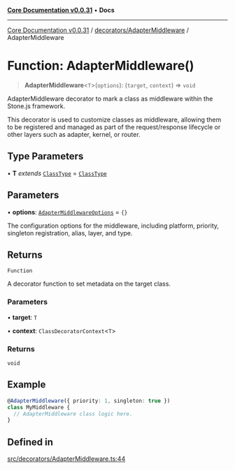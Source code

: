 [**Core Documentation v0.0.31**](../../../README.md) • **Docs**

***

[Core Documentation v0.0.31](../../../modules.md) / [decorators/AdapterMiddleware](../README.md) / AdapterMiddleware

# Function: AdapterMiddleware()

> **AdapterMiddleware**\<`T`\>(`options`): (`target`, `context`) => `void`

AdapterMiddleware decorator to mark a class as middleware within the Stone.js framework.

This decorator is used to customize classes as middleware, allowing them to be registered and managed
as part of the request/response lifecycle or other layers such as adapter, kernel, or router.

## Type Parameters

• **T** *extends* [`ClassType`](../../../definitions/type-aliases/ClassType.md) = [`ClassType`](../../../definitions/type-aliases/ClassType.md)

## Parameters

• **options**: [`AdapterMiddlewareOptions`](../interfaces/AdapterMiddlewareOptions.md) = `{}`

The configuration options for the middleware, including platform, priority, singleton registration, alias, layer, and type.

## Returns

`Function`

A decorator function to set metadata on the target class.

### Parameters

• **target**: `T`

• **context**: `ClassDecoratorContext`\<`T`\>

### Returns

`void`

## Example

```typescript
@AdapterMiddleware({ priority: 1, singleton: true })
class MyMiddleware {
  // AdapterMiddleware class logic here.
}
```

## Defined in

[src/decorators/AdapterMiddleware.ts:44](https://github.com/stonemjs/core/blob/063868c8035bce8a9a9b73263c757aec9b0c12c8/src/decorators/AdapterMiddleware.ts#L44)
